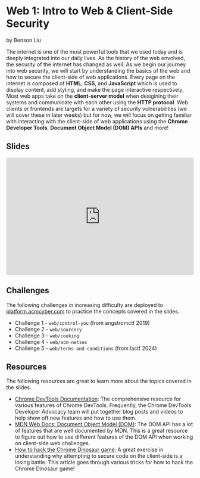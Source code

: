 # Web 1: Intro to Web & Client-Side Security
by Benson Liu

The internet is one of the most powerful tools that we used today and is deeply integrated into our daily lives. As the history of the web envolved, the security of the internet has changed as well. As we begin our journey into web security, we will start by understanding the basics of the web and how to secure the client-side of web applications. Every page on the internet is composed of **HTML**, **CSS**, and **JavaScript** which is used to display content, add styling, and make the page interactive respectively. Most web apps take on the **client-server model** when desigining their systems and communicate with each other using the **HTTP protocol**. Web clients or frontends are targets for a variety of security vulnerabilities (we will cover these in later weeks) but for now, we will focus on getting familiar with interacting with the client-side of web applications using the **Chrome Developer Tools**, **Document Object Model (DOM) APIs** and more!

## Slides
<iframe src="https://docs.google.com/presentation/d/e/2PACX-1vSFHXEvzXqLQJ-uJdJje9UZ0-THwvSkw1RU7xAnPmRjJyUCTi65G9cp49v5F5NXAQOiAZXVP3D2hNRG/embed?start=false&loop=false&delayms=3000" frameborder="0" width="100%" style="aspect-ratio: 16 / 10;" allowfullscreen="true" mozallowfullscreen="true" webkitallowfullscreen="true"></iframe>

## Challenges
The following challenges in increasing difficulty are deployed to [platform.acmcyber.com](https://platform.acmcyber.com) to practice the concepts covered in the slides.
- Challenge 1 - `web/control-you` (from angstromctf 2019)
- Challenge 2 - `web/sourcery`
- Challenge 3 - `web/cooking`
- Challenge 4 - `web/acm-netsec`
- Challenge 5 - `web/terms-and-conditions` (from lactf 2024)

## Resources
The following resources are great to learn more about the topics covered in the slides.
- [Chrome DevTools Documentation](https://developer.chrome.com/docs/devtools): The comprehensive resource for various features of Chrome DevTools. Frequently, the Chrome DevTools Developer Advocacy team will put together blog posts and videos to help show off new features and how to use them.
- [MDN Web Docs: Document Object Model (DOM)](https://developer.mozilla.org/en-US/docs/Web/API/Document_Object_Model): The DOM API has a lot of features that are well documented by MDN. This is a great resource to figure out how to use different features of the DOM API when working on client-side web challenges.
- [How to hack the Chrome Dinosaur game](https://www.tomsguide.com/how-to/how-to-hack-the-chrome-dinosaur-game): A great exercise in understanding why attempting to secure code on the client-side is a losing battle. This article goes through various tricks for how to hack the Chrome Dinosaur game!
